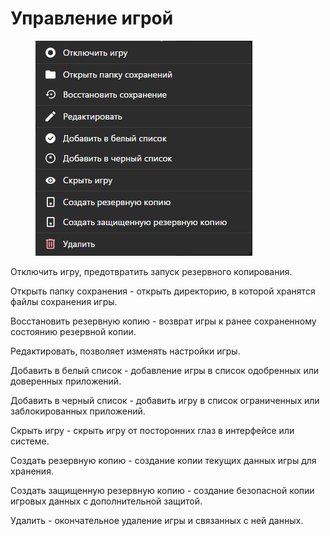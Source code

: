# Управление игрой

<figure><img src="../.gitbook/assets/image (29).png" alt=""><figcaption></figcaption></figure>

Отключить игру, предотвратить запуск резервного копирования.

Открыть папку сохранения - открыть директорию, в которой хранятся файлы сохранения игры.

Восстановить резервную копию - возврат игры к ранее сохраненному состоянию резервной копии.

Редактировать, позволяет изменять настройки игры.

Добавить в белый список - добавление игры в список одобренных или доверенных приложений.

Добавить в черный список - добавить игру в список ограниченных или заблокированных приложений.

Скрыть игру - скрыть игру от посторонних глаз в интерфейсе или системе.

Создать резервную копию - создание копии текущих данных игры для хранения.

Создать защищенную резервную копию - создание безопасной копии игровых данных с дополнительной защитой.

Удалить - окончательное удаление игры и связанных с ней данных.
